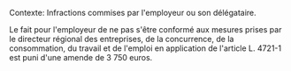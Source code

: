 Contexte: Infractions commises par l'employeur ou son délégataire.

Le fait pour l'employeur de ne pas s'être conformé aux mesures prises par le directeur régional des entreprises, de la concurrence, de la consommation, du travail et de l'emploi en application de l'article L. 4721-1 est puni d'une amende de 3 750 euros.